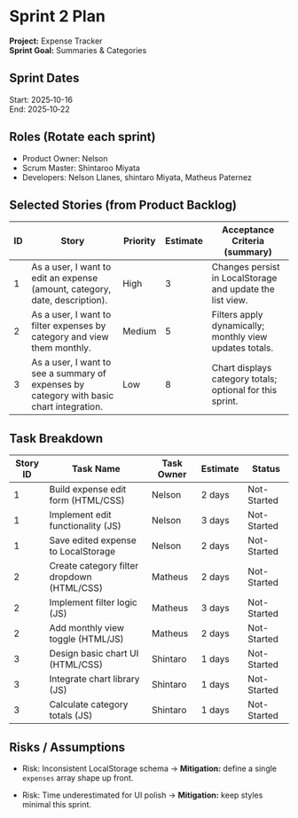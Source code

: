 # Sprint 2 Plan

**Project:** Expense Tracker  
**Sprint Goal:** Summaries & Categories

## Sprint Dates
Start: 2025‑10-16  
End: 2025‑10‑22

## Roles (Rotate each sprint)
- Product Owner: Nelson 
- Scrum Master: Shintaroo Miyata
- Developers: Nelson Llanes, shintaro Miyata, Matheus Paternez

## Selected Stories (from Product Backlog)
| ID | Story | Priority | Estimate | Acceptance Criteria (summary) |
|---|---|---|---|---|
| 1 | As a user, I want to edit an expense (amount, category, date, description). | High | 3 | Changes persist in LocalStorage and update the list view. |
| 2 | As a user, I want to filter expenses by category and view them monthly. | Medium | 5 | Filters apply dynamically; monthly view updates totals. |
| 3 | As a user, I want to see a summary of expenses by category with basic chart integration. | Low | 8 | Chart displays category totals; optional for this sprint. |


## Task Breakdown

| Story ID | Task Name | Task Owner | Estimate | Status |
|---|---|---|---|---|
| 1 | Build expense edit form (HTML/CSS) | Nelson | 2 days | Not-Started |
| 1 | Implement edit functionality (JS) | Nelson | 3 days | Not-Started |
| 1 | Save edited expense to LocalStorage | Nelson | 2 days | Not-Started |
| 2 | Create category filter dropdown (HTML/CSS) | Matheus | 2 days | Not-Started |
| 2 | Implement filter logic (JS) | Matheus | 3 days | Not-Started |
| 2 | Add monthly view toggle (HTML/JS) | Matheus | 2 days | Not-Started |
| 3 | Design basic chart UI (HTML/CSS) | Shintaro | 1 days | Not-Started |
| 3 | Integrate chart library (JS) | Shintaro | 1 days | Not-Started |
| 3 | Calculate category totals (JS) | Shintaro | 1 days | Not-Started |

## Risks / Assumptions

- Risk: Inconsistent LocalStorage schema → **Mitigation:** define a single `expenses` array shape up front.

- Risk: Time underestimated for UI polish → **Mitigation:** keep styles minimal this sprint.
